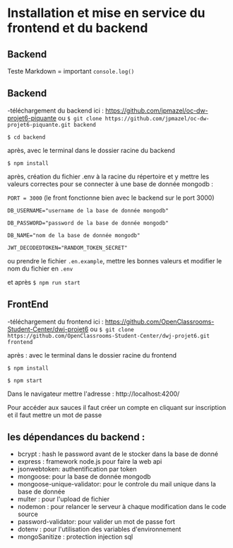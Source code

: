# Installation et mise en service du frontend et du backend
## Backend

Teste Markdown = important 
`console.log()`

## Backend

-téléchargement du backend ici : https://github.com/jpmazel/oc-dw-projet6-piquante ou
`$ git clone https://github.com/jpmazel/oc-dw-projet6-piquante.git backend`

`$ cd backend`

après, avec le terminal dans le dossier racine du backend

`$ npm install`

après, création du fichier .env à la racine du répertoire et y mettre les valeurs correctes pour se connecter à une base de donnée mongodb :

`PORT = 3000` (le front fonctionne bien avec le backend sur le port 3000)

`DB_USERNAME="username de la base de donnée mongodb"`

`DB_PASSWORD="password de la base de donnée mongodb"`

`DB_NAME="nom de la base de donnée mongodb"`

`JWT_DECODEDTOKEN="RANDOM_TOKEN_SECRET"`

ou prendre le fichier `.en.example`, mettre les bonnes valeurs et modifier le nom du fichier en `.env`

et après
`$ npm run start`

## FrontEnd 
-téléchargement du frontend ici : https://github.com/OpenClassrooms-Student-Center/dwj-projet6 ou `$ git clone https://github.com/OpenClassrooms-Student-Center/dwj-projet6.git frontend`

après : avec le terminal dans le dossier racine du frontend

`$ npm install`

`$ npm start`

Dans le navigateur mettre l'adresse : http://localhost:4200/

Pour accéder aux sauces il faut créer un compte en cliquant sur inscription et il faut mettre un mot de passe

## les dépendances du backend :

* bcrypt : hash le password avant de le stocker dans la base de donné  
* express : framework node.js pour faire la web api  
* jsonwebtoken: authentification par token  
* mongoose: pour la base de donnée mongodb  
* mongoose-unique-validator: pour le controle du mail unique dans la base de donnée  
* multer : pour l'upload de fichier  
* nodemon : pour relancer le serveur à chaque modification dans le code source  
* password-validator: pour valider un mot de passe fort  
* dotenv : pour l'utilisation des variables d'environnement  
* mongoSanitize : protection injection sql  